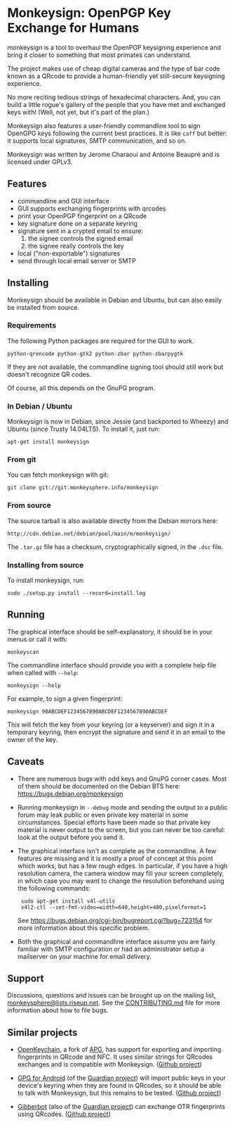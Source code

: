 Monkeysign: OpenPGP Key Exchange for Humans
===========================================

monkeysign is a tool to overhaul the OpenPGP keysigning experience and
bring it closer to something that most primates can understand.

The project makes use of cheap digital cameras and the type of bar
code known as a QRcode to provide a human-friendly yet still-secure
keysigning experience.

No more reciting tedious strings of hexadecimal characters. And, you
can build a little rogue's gallery of the people that you have met and
exchanged keys with! (Well, not yet, but it's part of the plan.)

Monkeysign also features a user-friendly commandline tool to sign
OpenGPG keys following the current best practices. It is like `caff`
but better: it supports local signatures, SMTP communication, and so
on.

Monkeysign was written by Jerome Charaoui and Antoine Beaupré and is
licensed under GPLv3.

Features
---------

 * commandline and GUI interface
 * GUI supports exchanging fingerprints with qrcodes
 * print your OpenPGP fingerprint on a QRcode
 * key signature done on a separate keyring
 * signature sent in a crypted email to ensure:
   1. the signee controls the signed email
   2. the signee really controls the key
 * local ("non-exportable") signatures
 * send through local email server or SMTP

Installing
----------

Monkeysign should be available in Debian and Ubuntu, but can also
easily be installed from source.

### Requirements

The following Python packages are required for the GUI to work.

    python-qrencode python-gtk2 python-zbar python-zbarpygtk

If they are not available, the commandline signing tool should still
work but doesn't recognize QR codes.

Of course, all this depends on the GnuPG program.

### In Debian / Ubuntu

Monkeysign is now in Debian, since Jessie (and backported to Wheezy)
and Ubuntu (since Trusty 14.04LTS). To install it, just run:

    apt-get install monkeysign

### From git

You can fetch monkeysign with git:

    git clone git://git.monkeysphere.info/monkeysign

### From source

The source tarball is also available directly from the Debian mirrors
here:

    http://cdn.debian.net/debian/pool/main/m/monkeysign/

The `.tar.gz` file has a checksum, cryptographically signed, in the
`.dsc` file.

### Installing from source

To install monkeysign, run:

    sudo ./setup.py install --record=install.log

Running
-------

The graphical interface should be self-explanatory, it should be in
your menus or call it with:

    monkeyscan

The commandline interface should provide you with a complete help file
when called with `--help`:

    monkeysign --help

For example, to sign a given fingerprint:

    monkeysign 90ABCDEF1234567890ABCDEF1234567890ABCDEF

This will fetch the key from your keyring (or a keyserver) and sign it
in a temporary keyring, then encrypt the signature and send it in an
email to the owner of the key.

Caveats
-------

 * There are numerous bugs with odd keys and GnuPG corner cases. Most
   of them should be documented on the Debian BTS here:
   https://bugs.debian.org/monkeysign

 * Running monkeysign in `--debug` mode and sending the output to a
   public forum may leak public or even private key material in some
   circumstances. Special efforts have been made so that private key
   material is never output to the screen, but you can never be too
   careful: look at the output before you send it.

 * The graphical interface isn't as complete as the commandline. A few
   features are missing and it is mostly a proof of concept at this
   point which works, but has a few rough edges. In particular, if you
   have a high resolution camera, the camera window may fill your
   screen completely, in which case you may want to change the
   resolution beforehand using the following commands:

        sudo apt-get install v4l-utils
        v4l2-ctl --set-fmt-video=width=640,height=480,pixelformat=1

   See https://bugs.debian.org/cgi-bin/bugreport.cgi?bug=723154 for
   more information about this specific problem.

 * Both the graphical and commandline interface assume you are fairly
   familiar with SMTP configuration or had an administrator setup a
   mailserver on your machine for email delivery.

Support
-------

Discussions, questions and issues can be brought up on the mailing
list, <monkeysphere@lists.riseup.net>. See the [CONTRIBUTING.md][]
file for more information about how to file bugs.

[CONTRIBUTING.md]: CONTRIBUTING.md

Similar projects
----------------

 * [OpenKeychain][], a fork of [APG][], has support for exporting and
   importing fingerprints in QRcode and NFC. It uses similar strings
   for QRcodes exchanges and is compatible with
   Monkeysign. ([Github project][2])

 [OpenKeychain]: https://www.openkeychain.org/
 [APG]: http://www.thialfihar.org/projects/apg/
 [2]: https://github.com/open-keychain/open-keychain

 * [GPG for Android][] (of the [Guardian project][]) will import
   public keys in your device's keyring when they are found in
   QRcodes, so it should be able to talk with Monkeysign, but this
   remains to be tested. ([Github project][])
 
 [GPG for Android]: https://guardianproject.info/code/gnupg/
 [Guardian project]: https://guardianproject.info/
 [Github project]: https://github.com/guardianproject/gnupg-for-android

 * [Gibberbot][] (also of the [Guardian project][]) can exchange OTR
   fingerprints using QRcodes. ([Github project][3])

 [Gibberbot]: https://guardianproject.info/apps/gibber/
 [3]: https://github.com/guardianproject/Gibberbot
